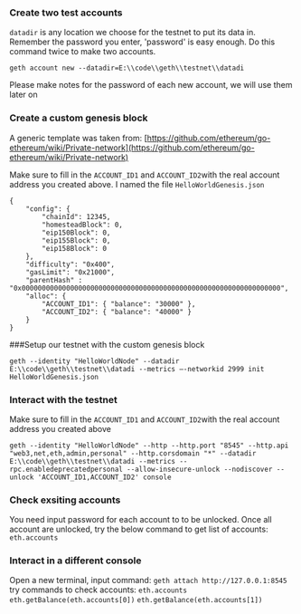 ### Create two test accounts

`datadir`  is any location we choose for the testnet to put its data in. Remember the password you enter, 'password' is easy enough. Do this command twice to make two accounts.

`geth account new --datadir=E:\\code\\geth\\testnet\\datadi`

Please make notes for the password of each new account, we will use them later on

### Create a custom genesis block

A generic template was taken from:  [https://github.com/ethereum/go-ethereum/wiki/Private-network](https://github.com/ethereum/go-ethereum/wiki/Private-network)

Make sure to fill in the  `ACCOUNT_ID1`  and `ACCOUNT_ID2`with the real account address you created above. I named the file  `HelloWorldGenesis.json`

```
{
    "config": {
        "chainId": 12345,
        "homesteadBlock": 0,
        "eip150Block": 0,
        "eip155Block": 0,
        "eip158Block": 0
    },
    "difficulty": "0x400",
    "gasLimit": "0x21000",
	"parentHash" : "0x0000000000000000000000000000000000000000000000000000000000000000",
    "alloc": {
        "ACCOUNT_ID1": { "balance": "30000" },
        "ACCOUNT_ID2": { "balance": "40000" }
    }
}

```
###Setup our testnet with the custom genesis block

`geth --identity "HelloWorldNode" --datadir E:\\code\\geth\\testnet\\datadi --metrics —-networkid 2999 init HelloWorldGenesis.json`

### Interact with the testnet
Make sure to fill in the  `ACCOUNT_ID1`  and `ACCOUNT_ID2`with the real account address you created above

`geth --identity "HelloWorldNode" --http --http.port "8545" --http.api "web3,net,eth,admin,personal" --http.corsdomain "*" --datadir E:\\code\\geth\\testnet\\datadi --metrics --rpc.enabledeprecatedpersonal --allow-insecure-unlock --nodiscover --unlock 'ACCOUNT_ID1,ACCOUNT_ID2' console`

### Check exsiting accounts
You need input password for each account to to be unlocked.
Once all account are unlocked, try the below command to get list of accounts:
`eth.accounts`

###  Interact in a different console
Open a new terminal, input command: `geth attach http://127.0.0.1:8545`
try commands to check accounts:
`eth.accounts`
`eth.getBalance(eth.accounts[0])`
`eth.getBalance(eth.accounts[1])`